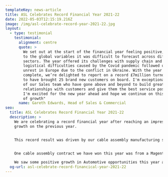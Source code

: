 ```yaml
---
templateKey: news-article
title: ASL Celebrates Record Financial Year 2021-22
date: 2022-05-03T12:15:19.216Z
image: /img/asl-celebrate-record-year-2021-22.jpg
layout:
  - type: testimonial
    testimonial:
      alignment: centre
      quote: >
        We set out at the start of the financial year feeling positive, but due
        to the global variables it was difficult to forecast across different
        sectors. The year offered its challenges with supply chain and
        logistical difficulties caused by the Covid pandemic followed on by the
        unrest in Europe due to the conflict in Ukraine. With the year now
        complete, we’re delighted to report on a record £7million turnover and
        to have brought 25 brand new customers on board. I'm exceptionally proud
        of our Sales team who have gone above and beyond to build great
        relationships with customers and give them the best service possible.
        I'm excited for the new year ahead and hope we continue on this journey
        of growth"
      name: Gareth Edwards, Head of Sales & Commercial
seo:
  title: ASL Celebrates Record Financial Year 2021-22
  description: >
    We are celebrating a record financial year after reaching an impressive 20%
    growth on the previous year.


    This record result was driven by our cable assembly manufacturing services which saw 25 new customers come on board. 


    One cable assembly contract we have won this year was from a Magent" that we won over a competitot that was struggling to keep up with their demands and couldn't support theiwould follow once settled in.

    We saw some positive growth in Automotive opportunities this year and were pleased to support a Chassis manufacturer with their urgent need for prototype vehicle wiring harnesses. They made initial contact with us after experiencing long delays on deliveries with their then supplier. We successfully stepped up and won this contract after demonstrating our high quality of product and competitive pricing. Their state of the art vehicles are powered by batteries and comprises 4x individual drive wheels with each chassis comprising 4 identical sets of harnesses. It's been an interesting project to work on and we're looking forward to further opportunities with volumes in the region of 1000’s per month.
  og-url: asl-celebrate-record-financical-year-2021-22
---
```

